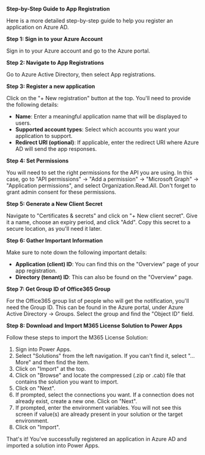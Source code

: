 **Step-by-Step Guide to App Registration**

Here is a more detailed step-by-step guide to help you register an application on Azure AD.

**Step 1: Sign in to your Azure Account**

Sign in to your Azure account and go to the Azure portal.

**Step 2: Navigate to App Registrations**

Go to Azure Active Directory, then select App registrations.

**Step 3: Register a new application**

Click on the "+ New registration" button at the top. You'll need to provide the following details:

- **Name**: Enter a meaningful application name that will be displayed to users.
- **Supported account types**: Select which accounts you want your application to support.
- **Redirect URI (optional)**: If applicable, enter the redirect URI where Azure AD will send the app responses.

**Step 4: Set Permissions**

You will need to set the right permissions for the API you are using. In this case, go to "API permissions" -> "Add a permission" -> "Microsoft Graph" -> "Application permissions", and select Organization.Read.All. Don't forget to grant admin consent for these permissions.

**Step 5: Generate a New Client Secret**

Navigate to "Certificates & secrets" and click on "+ New client secret". Give it a name, choose an expiry period, and click "Add". Copy this secret to a secure location, as you'll need it later.

**Step 6: Gather Important Information**

Make sure to note down the following important details:

- **Application (client) ID**: You can find this on the "Overview" page of your app registration.
- **Directory (tenant) ID**: This can also be found on the "Overview" page.

**Step 7: Get Group ID of Office365 Group**

For the Office365 group list of people who will get the notification, you'll need the Group ID. This can be found in the Azure portal, under Azure Active Directory -> Groups. Select the group and find the "Object ID" field.

**Step 8: Download and Import M365 License Solution to Power Apps**

Follow these steps to import the M365 License Solution:

1. Sign into Power Apps.
2. Select "Solutions" from the left navigation. If you can't find it, select "…More" and then find the item.
3. Click on "Import" at the top.
4. Click on "Browse" and locate the compressed (.zip or .cab) file that contains the solution you want to import.
5. Click on "Next".
6. If prompted, select the connections you want. If a connection does not already exist, create a new one. Click on "Next".
7. If prompted, enter the environment variables. You will not see this screen if value(s) are already present in your solution or the target environment.
8. Click on "Import".

That's it! You've successfully registered an application in Azure AD and imported a solution into Power Apps.
